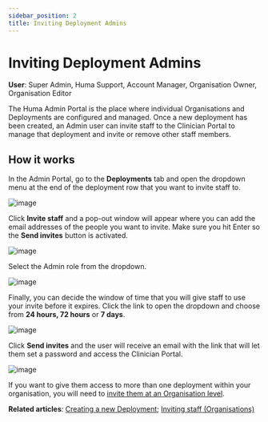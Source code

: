 ```yaml
---
sidebar_position: 2
title: Inviting Deployment Admins 
---
```

# Inviting Deployment Admins
**User**: Super Admin, Huma Support, Account Manager, Organisation Owner, Organisation Editor

The Huma Admin Portal is the place where individual Organisations and Deployments are configured and managed. Once a new deployment has been created, an Admin user can invite staff to the Clinician Portal to manage that deployment and invite or remove other staff members. 
## How it works​
In the Admin Portal, go to the **Deployments** tab and open the dropdown menu at the end of the deployment row that you want to invite staff to.

![image](https://user-images.githubusercontent.com/110832367/183864114-14aeb6ef-6df0-49ea-8c38-f404c8c35fbd.png)

Click **Invite staff** and a pop-out window will appear where you can add the email addresses of the people you want to invite. Make sure you hit Enter so the **Send invites** button is activated.

![image](https://user-images.githubusercontent.com/110832367/183864035-11ae0595-cea4-4ba8-955f-e452667b2861.png)

Select the Admin role from the dropdown.

![image](https://user-images.githubusercontent.com/110832367/183863869-df9b44d3-96eb-48aa-9290-ba58da04c15a.png)

Finally, you can decide the window of time that you will give staff to use your invite before it expires. Click the link to open the dropdown and choose from **24 hours, 72 hours** or **7 days**.

![image](https://user-images.githubusercontent.com/110832367/183863948-4bc3c352-18b8-4899-9d8e-d94cb1d2df44.png)

Click **Send invites** and the user will receive an email with the link that will let them set a password and access the Clinician Portal. 

![image](https://user-images.githubusercontent.com/110832367/183864438-449018d0-c04d-46c2-a008-11f240ebcae9.png)

If you want to give them access to more than one deployment within your organisation, you will need to [invite them at an Organisation level](https://github.com/huma-engineering/huma-docs/blob/0479ced148122672f0f0ef92aded896be225ce94/data-collection/AdminPortal/Managing%20Organisations/Inviting%20staff.md).

**Related articles**: [Creating a new Deployment](https://github.com/huma-engineering/huma-docs/blob/189b5276bb8cf7798aa3728edc00ffd0663eceec/data-collection/AdminPortal/Managing%20Deployments/General%20Settings/Creating%20a%20new%20Deployment.md); [Inviting staff (Organisations)](https://github.com/huma-engineering/huma-docs/blob/0479ced148122672f0f0ef92aded896be225ce94/data-collection/AdminPortal/Managing%20Organisations/Inviting%20staff.md)
